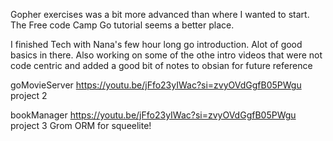 Gopher exercises was a bit more advanced than where I wanted to start. The Free code Camp Go tutorial seems a better place.

I finished Tech with Nana's few hour long go introduction. Alot of good basics in there. Also working on some of the othe intro videos that were not code centric and added a good bit of notes to obsian for future reference


goMovieServer
https://youtu.be/jFfo23yIWac?si=zvyOVdGgfB05PWgu project 2

bookManager
https://youtu.be/jFfo23yIWac?si=zvyOVdGgfB05PWgu project 3
Grom ORM for squeelite!